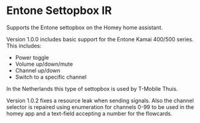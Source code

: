 # Entone Settopbox IR

Supports the Entone settopbox on the Homey home assistant. 

Version 1.0.0 includes basic support for the Entone Kamai 400/500 series.
This includes:
- Power toggle
- Volume up/down/mute
- Channel up/down
- Switch to a specific channel

In the Netherlands this type of settopbox is used by T-Mobile Thuis.

Version 1.0.2 fixes a resource leak when sending signals.
Also the channel selector is repaired using enumeration for channels 0-99
to be used in the homey app and a text-field accepting a number for the flowcards.